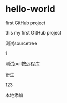 # hello-world
first GitHub project

this my first GitHub project

测试sourcetree

1

测试pull按远程库

衍生

123

本地添加
